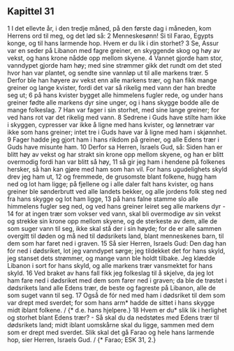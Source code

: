 ## Kapittel 31

1 I det ellevte år, i den tredje måned, på den første dag i måneden, kom Herrens ord til meg, og det lød så:
2 Menneskesønn! Si til Farao, Egypts konge, og til hans larmende hop. Hvem er du lik i din storhet?
3 Se, Assur var en seder på Libanon med fagre greiner, en skyggende skog og høy av vekst, og hans krone nådde opp mellom skyene.
4 Vannet gjorde ham stor, vanndypet gjorde ham høy; med sine strømmer gikk det rundt om det sted hvor han var plantet, og sendte sine vannløp ut til alle markens trær.
5 Derfor ble han høyere av vekst enn alle markens trær, og han fikk mange greiner og lange kvister, fordi det var så rikelig med vann der han bredte seg ut;
6 på hans kvister bygget alle himmelens fugler rede, og under hans greiner fødte alle markens dyr sine unger, og i hans skygge bodde alle de mange folkeslag.
7 Han var fager i sin storhet, med sine lange greiner; for ved hans rot var det rikelig med vann.
8 Sedrene i Guds have stilte ham ikke i skyggen, cypresser var ikke å ligne med hans kvister, og lønnetrær var ikke som hans greiner; intet tre i Guds have var å ligne med ham i skjønnhet.
9 Fager hadde jeg gjort ham i hans rikdom på greiner, og alle Edens trær i Guds have misunte ham.
10 Derfor sa Herren, Israels Gud, så: Siden han er blitt høy av vekst og har strakt sin krone opp mellom skyene, og han er blitt overmodig fordi han var blitt så høy,
11 så gir jeg ham i hendene på folkenes hersker, så han kan gjøre med ham som han vil. For hans ugudelighets skyld drev jeg ham ut,
12 og fremmede, de grusomste blant folkene, hugg ham ned og lot ham ligge; på fjellene og i alle daler falt hans kvister, og hans greiner ble sønderbrutt ved alle landets bekker, og alle jordens folk steg ned fra hans skygge og lot ham ligge,
13 på hans falne stamme slo alle himmelens fugler seg ned, og ved hans greiner leiret seg alle markens dyr -
14 for at ingen trær som vokser ved vann, skal bli overmodige av sin vekst og strekke sin krone opp mellom skyene, og de sterkeste av dem, alle de som suger vann til seg, ikke skal stå der i sin høyde; for de er alle sammen overgitt til døden og må ned til dødsrikets land, blant menneskenes barn, til dem som har faret ned i graven.
15 Så sier Herren, Israels Gud: Den dag han fór ned i dødsriket, lot jeg vanndypet sørge; jeg tildekket det for hans skyld, jeg stanset dets strømmer, og mange vann ble holdt tilbake. Jeg klædde Libanon i sort for hans skyld, og alle markens trær vansmektet for hans skyld.
16 Ved braket av hans fall fikk jeg folkeslag til å skjelve, da jeg lot ham fare ned i dødsriket med dem som farer ned i graven; da ble de trøstet i dødsrikets land alle Edens trær, de beste og fagreste på Libanon, alle de som suget vann til seg.
17 Også de fór ned med ham i dødsriket til dem som var drept med sverdet; for som hans arm* hadde de sittet i hans skygge midt iblant folkene. / {* d.e. hans hjelpere.}
18 Hvem er du* slik lik i herlighet og storhet blant Edens trær? - Så skal du da nedstøtes med Edens trær til dødsrikets land; midt iblant uomskårne skal du ligge, sammen med dem som er drept med sverdet. Slik skal det gå Farao og hele hans larmende hop, sier Herren, Israels Gud. / {* Farao; ESK 31, 2.}
